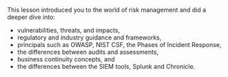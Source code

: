 This lesson introduced you to the world of risk management and did a deeper dive into:

- vulnerabilities, threats, and impacts,
- regulatory and industry guidance and frameworks,
- principals such as OWASP, NIST CSF, the Phases of Incident Response,
- the differences between audits and assessments,
- business continuity concepts, and
- the differences between the SIEM tools, Splunk and Chronicle.